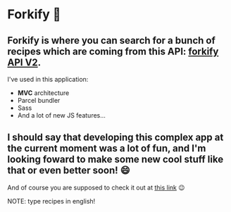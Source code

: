 # Forkify :yellow_heart:
Forkify is where you can search for a bunch of recipes which are coming from this API: [forkify API V2](https://forkify-api.herokuapp.com/v2).
---
I've used in this application:
* **MVC** architecture 
* Parcel bundler
* Sass
* And a lot of new JS features...

I should say that developing this complex app at the current moment was a lot of fun, and I'm looking foward to make some new cool stuff like that or even better soon! :smile:
---
And of course you are supposed to check it out at [this link](https://forkify-dann.netlify.app/) :wink:

NOTE: type recipes in english!
